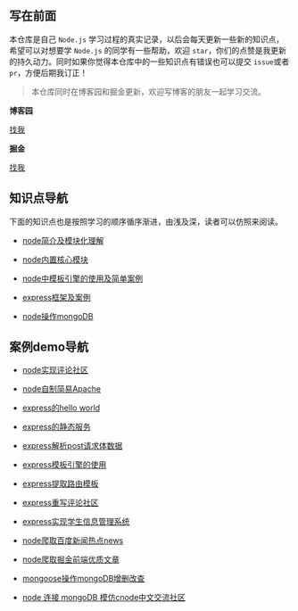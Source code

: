 ## 写在前面

本仓库是自己 `Node.js` 学习过程的真实记录，以后会每天更新一些新的知识点，希望可以对想要学 `Node.js` 的同学有一些帮助，欢迎 `star`，你们的点赞是我更新的持久动力。同时如果你觉得本仓库中的一些知识点有错误也可以提交 `issue`或者  `pr`，方便后期我订正！

> 本仓库同时在博客园和掘金更新，欢迎写博客的朋友一起学习交流。

**博客园**     

<a href="https://www.cnblogs.com/dreamcc/">找我</a>

**掘金**

<a href="https://juejin.im/user/5ca1d53451882543f252db97/posts">找我</a>

## 知识点导航

下面的知识点也是按照学习的顺序循序渐进，由浅及深，读者可以仿照来阅读。

* [node简介及模块化理解](https://github.com/pubdreamcc/Node.js/tree/master/%E7%AC%AC%E4%B8%80%E7%AB%A0)

* [node内置核心模块](https://github.com/pubdreamcc/Node.js/tree/master/%E7%AC%AC%E4%BA%8C%E7%AB%A0)

* [node中模板引擎的使用及简单案例](https://github.com/pubdreamcc/Node.js/tree/master/%E7%AC%AC%E4%B8%89%E7%AB%A0)

* [express框架及案例](https://github.com/pubdreamcc/Node.js/tree/master/%E7%AC%AC%E5%9B%9B%E7%AB%A0)

* [node操作mongoDB](https://github.com/pubdreamcc/Node.js/tree/master/%E7%AC%AC%E4%BA%94%E7%AB%A0)

## 案例demo导航

* [node实现评论社区](https://github.com/pubdreamcc/Node.js/tree/master/Node%E5%AD%A6%E4%B9%A0demo%E6%A1%88%E4%BE%8B/commentList)

* [node自制简易Apache](https://github.com/pubdreamcc/Node.js/tree/master/Node%E5%AD%A6%E4%B9%A0demo%E6%A1%88%E4%BE%8B/server)

* [express的hello world](https://github.com/pubdreamcc/Node.js/blob/master/Node%E5%AD%A6%E4%B9%A0demo%E6%A1%88%E4%BE%8B/Express/app.js)

* [express的静态服务](https://github.com/pubdreamcc/Node.js/tree/master/Node%E5%AD%A6%E4%B9%A0demo%E6%A1%88%E4%BE%8B/Express/express%E9%9D%99%E6%80%81%E6%9C%8D%E5%8A%A1)

* [express解析post请求体数据](https://github.com/pubdreamcc/Node.js/tree/master/Node%E5%AD%A6%E4%B9%A0demo%E6%A1%88%E4%BE%8B/Express/express%E8%8E%B7%E5%8F%96post%E8%AF%B7%E6%B1%82%E6%95%B0%E6%8D%AE)

* [express模板引擎的使用](https://github.com/pubdreamcc/Node.js/tree/master/Node%E5%AD%A6%E4%B9%A0demo%E6%A1%88%E4%BE%8B/Express/express-art-template)

* [express提取路由模板](https://github.com/pubdreamcc/Node.js/tree/master/Node%E5%AD%A6%E4%B9%A0demo%E6%A1%88%E4%BE%8B/Express/express%E4%B8%AD%E8%B7%AF%E7%94%B1%E6%A8%A1%E5%9D%97%E7%9A%84%E6%8F%90%E5%8F%96)

* [express重写评论社区](https://github.com/pubdreamcc/Node.js/tree/master/Node%E5%AD%A6%E4%B9%A0demo%E6%A1%88%E4%BE%8B/Express/expressCommentList)

* [express实现学生信息管理系统](https://github.com/pubdreamcc/Student-Management-System)

* [node爬取百度新闻热点news](https://github.com/pubdreamcc/Node.js/tree/master/Node%E5%AD%A6%E4%B9%A0demo%E6%A1%88%E4%BE%8B/Express/Node.js%E5%AE%9E%E7%8E%B0%E7%88%AC%E8%99%AB)

* [node爬取掘金前端优质文章](https://github.com/pubdreamcc/Node.js/tree/master/Node%E5%AD%A6%E4%B9%A0demo%E6%A1%88%E4%BE%8B/Express/%E7%88%AC%E5%8F%96%E6%8E%98%E9%87%91%E8%B5%84%E6%BA%90)

* [mongoose操作mongoDB增删改查](https://github.com/pubdreamcc/Node.js/tree/master/Node%E5%AD%A6%E4%B9%A0demo%E6%A1%88%E4%BE%8B/mongoose-demo)

* [node 连接 mongoDB 模仿cnode中文交流社区](https://github.com/pubdreamcc/Blog-Forum)